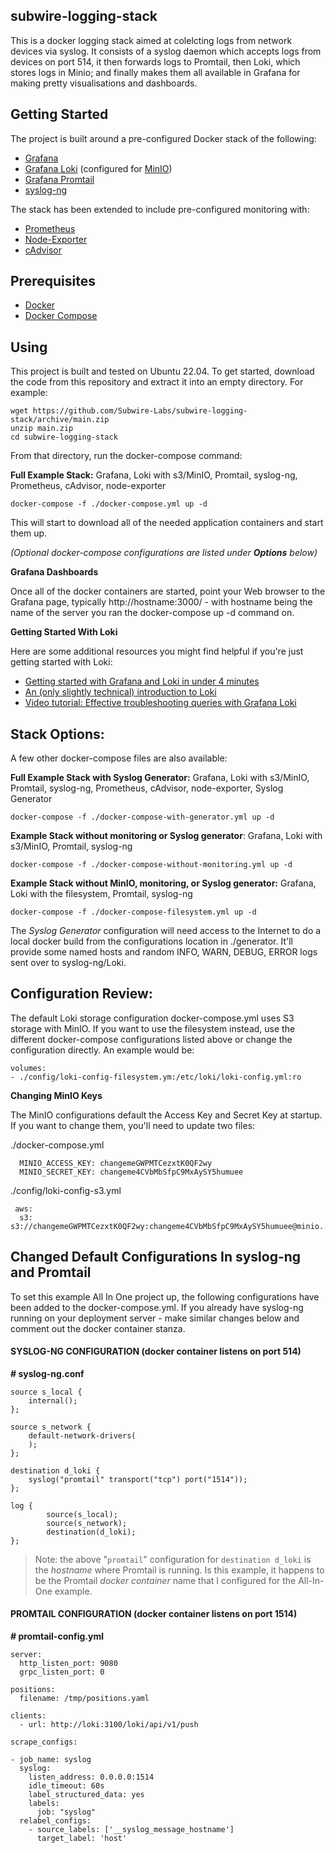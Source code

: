
## subwire-logging-stack

This is a docker logging stack aimed at colelcting logs from network devices via syslog. It consists of a syslog daemon which accepts logs from devices on port 514, it then forwards logs to Promtail, then Loki, which stores logs in Minio; and finally makes them all available in Grafana for making pretty visualisations and dashboards.

## Getting Started

The project is built around a pre-configured Docker stack of the following:

 - [Grafana](https://grafana.com/oss/grafana/)
 - [Grafana Loki](https://grafana.com/oss/loki/) (configured for [MinIO](https://min.io/))
 - [Grafana Promtail](https://grafana.com/docs/loki/latest/clients/promtail/)
 - [syslog-ng](https://www.syslog-ng.com/)

The stack has been extended to include pre-configured monitoring with:

- [Prometheus](https://grafana.com/oss/prometheus/)
- [Node-Exporter](https://github.com/prometheus/node_exporter)
- [cAdvisor](https://github.com/google/cadvisor)


## Prerequisites

- [Docker](https://docs.docker.com/install)
- [Docker Compose](https://docs.docker.com/compose/install)

## Using

This project is built and tested on Ubuntu 22.04. To get started, download the code from this repository and extract it into an empty directory. For example:

    wget https://github.com/Subwire-Labs/subwire-logging-stack/archive/main.zip
    unzip main.zip
    cd subwire-logging-stack
    
From that directory, run the docker-compose command:

**Full Example Stack:** Grafana, Loki with s3/MinIO, Promtail, syslog-ng, Prometheus, cAdvisor, node-exporter

    docker-compose -f ./docker-compose.yml up -d

This will start to download all of the needed application containers and start them up. 

*(Optional docker-compose configurations are listed under **Options** below)*

**Grafana Dashboards**

Once all of the docker containers are started, point your Web browser to the Grafana page, typically http://hostname:3000/ - with hostname being the name of the server you ran the docker-compose up -d command on.

    
**Getting Started With Loki**

Here are some additional resources you might find helpful if you're just getting started with Loki:

- [Getting started with Grafana and Loki in under 4
   minutes](https://grafana.com/go/webinar/loki-getting-started/)
- [An (only slightly technical) introduction to Loki](https://grafana.com/blog/2020/05/12/an-only-slightly-technical-introduction-to-loki-the-prometheus-inspired-open-source-logging-system/)
- [Video tutorial: Effective troubleshooting queries with Grafana
   Loki](https://grafana.com/blog/2021/01/07/video-tutorial-effective-troubleshooting-queries-with-grafana-loki/)

## Stack Options:

A few other docker-compose files are also available:

**Full Example Stack with Syslog Generator:** Grafana, Loki with s3/MinIO, Promtail, syslog-ng, Prometheus, cAdvisor, node-exporter, Syslog Generator

    docker-compose -f ./docker-compose-with-generator.yml up -d

**Example Stack without monitoring or Syslog generator**: Grafana, Loki with s3/MinIO, Promtail, syslog-ng

    docker-compose -f ./docker-compose-without-monitoring.yml up -d

**Example Stack without MinIO, monitoring, or Syslog generator:** Grafana, Loki with the filesystem, Promtail, syslog-ng

    docker-compose -f ./docker-compose-filesystem.yml up -d

The *Syslog Generator* configuration will need access to the Internet to do a local docker build from the configurations location in ./generator. It'll provide some named hosts and random INFO, WARN, DEBUG, ERROR logs sent over to syslog-ng/Loki.


## Configuration Review:

The default Loki storage configuration docker-compose.yml uses S3 storage with MinIO. If you want to use the filesystem instead, use the different docker-compose configurations listed above or change the configuration directly. An example would be:

    volumes:
    - ./config/loki-config-filesystem.ym:/etc/loki/loki-config.yml:ro

**Changing MinIO Keys**

The MinIO configurations default the Access Key and Secret Key at startup. If you want to change them, you'll need to update two files:

./docker-compose.yml

      MINIO_ACCESS_KEY: changemeGWPMTCezxtK0QF2wy
      MINIO_SECRET_KEY: changeme4CVbMbSfpC9MxAySY5humuee
      
./config/loki-config-s3.yml

     aws:
      s3: s3://changemeGWPMTCezxtK0QF2wy:changeme4CVbMbSfpC9MxAySY5humuee@minio.:9000/loki

## Changed Default Configurations In syslog-ng and Promtail

To set this example All In One project up, the following configurations have been added to the docker-compose.yml. If you already have syslog-ng running on your deployment server - make similar changes below and comment out the docker container stanza.

#### SYSLOG-NG CONFIGURATION (docker container listens on port 514)

**# syslog-ng.conf**

    source s_local {
        internal();
    };
    
    source s_network {
        default-network-drivers(
        );
    };
    
    destination d_loki {
        syslog("promtail" transport("tcp") port("1514"));
    };
    
    log {
            source(s_local);
            source(s_network);
            destination(d_loki);
    };

> Note: the above "`promtail`" configuration for `destination d_loki` is
> the *hostname* where Promtail is running. Is this example, it happens
> to be the Promtail *docker container* name that I configured for the
> All-In-One example.

#### PROMTAIL CONFIGURATION (docker container listens on port 1514)

 **# promtail-config.yml**

    server:
      http_listen_port: 9080
      grpc_listen_port: 0
    
    positions:
      filename: /tmp/positions.yaml
    
    clients:
      - url: http://loki:3100/loki/api/v1/push
    
    scrape_configs:
    
    - job_name: syslog
      syslog:
        listen_address: 0.0.0.0:1514
        idle_timeout: 60s
        label_structured_data: yes
        labels:
          job: "syslog"
      relabel_configs:
        - source_labels: ['__syslog_message_hostname']
          target_label: 'host'

